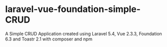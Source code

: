 # laravel-vue-foundation-simple-CRUD
A Simple CRUD Application created using Laravel 5.4, Vue 2.3.3, Foundation 6.3 and Toastr 2.1 with composer and npm
